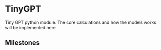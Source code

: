 # TinyGPT
Tiny GPT python module. The core calculations and how the models works will be implemented here

## Milestones
